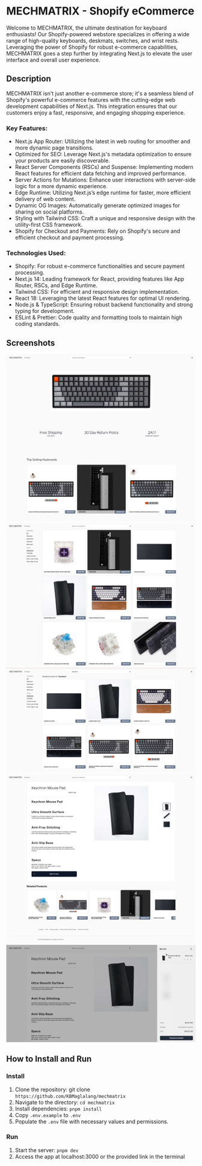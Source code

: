 # MECHMATRIX - Shopify eCommerce

Welcome to MECHMATRIX, the ultimate destination for keyboard enthusiasts! Our Shopify-powered webstore specializes in offering a wide range of high-quality keyboards, deskmats, switches, and wrist rests. Leveraging the power of Shopify for robust e-commerce capabilities, MECHMATRIX goes a step further by integrating Next.js to elevate the user interface and overall user experience.

## Description

MECHMATRIX isn't just another e-commerce store; it's a seamless blend of Shopify's powerful e-commerce features with the cutting-edge web development capabilities of Next.js. This integration ensures that our customers enjoy a fast, responsive, and engaging shopping experience.

### Key Features:

- Next.js App Router: Utilizing the latest in web routing for smoother and more dynamic page transitions.
- Optimized for SEO: Leverage Next.js's metadata optimization to ensure your products are easily discoverable.
- React Server Components (RSCs) and Suspense: Implementing modern React features for efficient data fetching and improved performance.
- Server Actions for Mutations: Enhance user interactions with server-side logic for a more dynamic experience.
- Edge Runtime: Utilizing Next.js’s edge runtime for faster, more efficient delivery of web content.
- Dynamic OG Images: Automatically generate optimized images for sharing on social platforms.
- Styling with Tailwind CSS: Craft a unique and responsive design with the utility-first CSS framework.
- Shopify for Checkout and Payments: Rely on Shopify's secure and efficient checkout and payment processing.

### Technologies Used:

- Shopify: For robust e-commerce functionalities and secure payment processing.
- Next.js 14: Leading framework for React, providing features like App Router, RSCs, and Edge Runtime.
- Tailwind CSS: For efficient and responsive design implementation.
- React 18: Leveraging the latest React features for optimal UI rendering.
- Node.js & TypeScript: Ensuring robust backend functionality and strong typing for development.
- ESLint & Prettier: Code quality and formatting tools to maintain high coding standards.

## Screenshots

!['homepage'](doc/1.PNG)
!['collections list'](doc/2.PNG)
!['search'](doc/3.PNG)
!['product page'](doc/4.PNG)
!['cart'](doc/5.PNG)

## How to Install and Run

### Install

1. Clone the repository: git clone `https://github.com/KBMaglalang/mechmatrix`
2. Navigate to the directory: `cd mechmatrix`
3. Install dependencies: `pnpm install`
4. Copy `.env.example` to `.env`
5. Populate the `.env` file with necessary values and permissions.

### Run

1. Start the server: `pnpm dev`
2. Access the app at localhost:3000 or the provided link in the terminal
